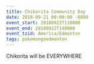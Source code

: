 ```yaml
---
title: Chikorita Community Day
date: 2018-09-21 00:00:00 -0800
event_start: 20180922T110000
event_end: 20180922T140000
event_tzid: America/Edmonton
tags: pokemongoedmonton
---
```

Chikorita will be EVERYWHERE